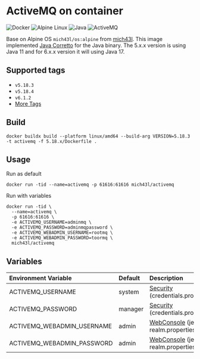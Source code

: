 # ActiveMQ on container
![Docker](https://img.shields.io/badge/docker-%230db7ed.svg?style=for-the-badge&logo=docker&logoColor=white)
![Alpine Linux](https://img.shields.io/badge/Alpine_Linux-%230D597F.svg?style=for-the-badge&logo=alpine-linux&logoColor=white)
![Java](https://img.shields.io/badge/amazon-corretto-%23FF0000.svg?style=for-the-badge&logo=java&logoColor=white)
![ActiveMQ](https://img.shields.io/badge/active-mq-%23B7178C.svg?style=for-the-badge&logo=activemq&logoColor=white)

Base on Alpine OS `mich43l/os:alpine` from [mich43l](https://hub.docker.com/r/mich43l/os). This image implemented [Java Corretto](https://aws.amazon.com/corretto/?filtered-posts.sort-by=item.additionalFields.createdDate&filtered-posts.sort-order=desc) for the Java binary. The 5.x.x version is using Java 11 and for 6.x.x version it will using Java 17. 

## Supported tags
-	`v5.18.3`
- `v5.18.4`
- `v6.1.2`
- [More Tags](https://hub.docker.com/r/mich43l/activemq/tags)

## Build 
```
docker buildx build --platform linux/amd64 --build-arg VERSION=5.18.3 -t activemq -f 5.18.x/Dockerfile .
```

## Usage

Run as default
```
docker run -tid --name=activemq -p 61616:61616 mich43l/activemq
```

Run with variables
```
docker run -tid \
  --name=activemq \
  -p 61616:61616 \
  -e ACTIVEMQ_USERNAME=adminmq \
  -e ACTIVEMQ_PASSWORD=adminmqpassword \
  -e ACTIVEMQ_WEBADMIN_USERNAME=rootmq \
  -e ACTIVEMQ_WEBADMIN_PASSWORD=toormq \
  mich43l/activemq
```

## Variables

| Environment Variable          | Default | Description                                                                  |
|:------------------------------|:--------|:-----------------------------------------------------------------------------|
| ACTIVEMQ_USERNAME             | system  | [Security](https://activemq.apache.org/security) (credentials.properties)    |
| ACTIVEMQ_PASSWORD             | manager | [Security](https://activemq.apache.org/security) (credentials.properties)    |
| ACTIVEMQ_WEBADMIN_USERNAME    | admin   | [WebConsole](https://activemq.apache.org/security) (jetty-realm.properties)  |
| ACTIVEMQ_WEBADMIN_PASSWORD    | admin   | [WebConsole](https://activemq.apache.org/security) (jetty-realm.properties)  |